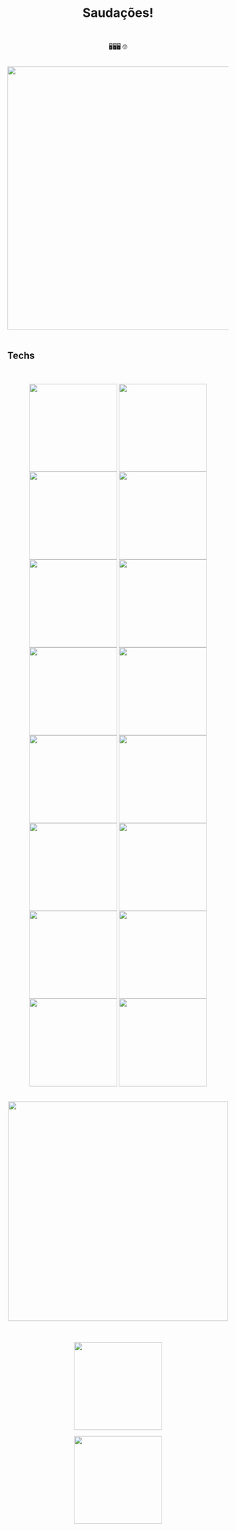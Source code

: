 <h1 align="center"> Saudações! </h1>


<br>


<p align="center" width="200px"> 🖥️🖥️🖥️ 🤓 </p>

<br>


<div align="center">
  <img width="600px" src="https://github-readme-stats.vercel.app/api?username=opvs55&show_icons=true" />
</div>


<br>


<h2>Techs</h2>
<br>


<br>

<div align="center">
<img align="center" width="200px" src="https://img.shields.io/badge/-Git-05122A?style=flat&logo=git"/>
<img align="center" width="200px" src="https://img.shields.io/badge/CSS3-1572B6?style=for-the-badge&logo=css3&logoColor=white"/>
<img align="center" width="200px" src="https://img.shields.io/badge/HTML5-E34F26?style=for-the-badge&logo=html5&logoColor=white"/>
<img align="center" width="200px" src="https://img.shields.io/badge/node.js-6DA55F?style=for-the-badge&logo=node.js&logoColor=white"/>

<br>
  
<img align="center" width="200px" src="https://img.shields.io/badge/nestjs-%23E0234E.svg?style=for-the-badge&logo=nestjs&logoColor=white"/>  
<img align="center" width="200px" src="https://img.shields.io/badge/Postman-FF6C37?style=for-the-badge&logo=Postman&logoColor=white"/> 
<img align="center" width="200px" src="https://img.shields.io/badge/react-%2320232a.svg?style=for-the-badge&logo=react&logoColor=%2361DAFB"/> 
<img align="center" width="200px" src="https://img.shields.io/badge/VSCode-0078D4?style=for-the-badge&logo=visual%20studio%20code&logoColor=white"/>
  
<br>
  
<img align="center" width="200px" src="https://img.shields.io/badge/SQLite-07405E?style=for-the-badge&logo=sqlite&logoColor=white"/>
<img align="center" width="200px" src="https://img.shields.io/badge/React_Router-CA4245?style=for-the-badge&logo=react-router&logoColor=white"/>
<img align="center" width="200px" src="https://img.shields.io/badge/JavaScript-323330?style=for-the-badge&logo=javascript&logoColor=F7DF1E"/>
<img align="center" width="200px" src="https://img.shields.io/badge/TypeScript-007ACC?style=for-the-badge&logo=typescript&logoColor=white"/>
  
<br>
  
<img align="center" width="200px" src="https://img.shields.io/badge/-GitHub-05122A?style=flat&logo=github"/>
<img align="center" width="200px" src="https://img.shields.io/badge/express.js-%23404d59.svg?style=for-the-badge&logo=express&logoColor=%2361DAFB"/>
<img align="center" width="200px" src="https://img.shields.io/badge/styled--components-DB7093?style=for-the-badge&logo=styled-components&logoColor=white"/>
<img align="center" width="200px" src="https://img.shields.io/badge/Visual%20Studio%20Code-0078d7.svg?style=for-the-badge&logo=visual-studio-code&logoColor=white"/>

</div>

<br>
<br>

<div align="center">
  
  <img padding="20px" width="500px" src="https://github-readme-stats.vercel.app/api/top-langs/?username=opvs55&layout=compact" />
  
</div>

<br>
<br>

<div align="center" >
  
  <a href="mailto:samvmvniz@gmail.com"><img width="200px" src="https://img.shields.io/badge/-Gmail-%23333?style=for-the-badge&logo=gmail&logoColor=white" /></a>
  
  <a href="https://www.linkedin.com/in/samuel-muniz133/"><img width="200px" src="https://img.shields.io/badge/-LinkedIn-%230077B5?style=for-the-badge&logo=linkedin&logoColor=white" /></a>
  
</div>

<!--
**opvs55/opvs55** is a ✨ _special_ ✨ repository because its `README.md` (this file) appears on your GitHub profile.

Here are some ideas to get you started:

- 🔭 I’m currently working on ...
- 🌱 I’m currently learning ...
- 👯 I’m looking to collaborate on ...
- 🤔 I’m looking for help with ...
- 💬 Ask me about ...
- 📫 How to reach me: ...
- 😄 Pronouns: ...
- ⚡ Fun fact: ...
-->
